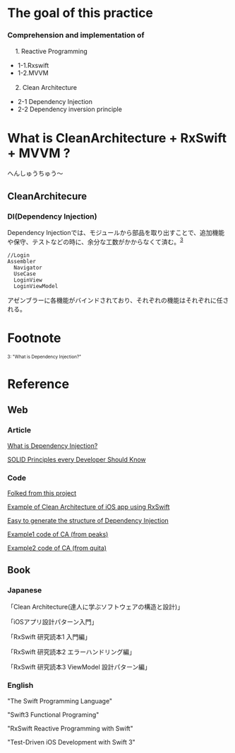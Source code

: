 
#  The goal of this practice
### Comprehension and implementation of

　   1. Reactive Programming
    
 - 1-1.Rxswift
 - 1-2.MVVM
   
　   2. Clean Architecture
    
 - 2-1 Dependency Injection  
 - 2-2 Dependency inversion principle


  
# What is CleanArchitecture + RxSwift + MVVM ?

へんしゅうちゅう〜

## CleanArchitecure

### DI(Dependency Injection) 
Dependency Injectionでは、モジュールから部品を取り出すことで、追加機能や保守、テストなどの時に、余分な工数がかからなくて済む。<sup><a href="#3">3</a></sup>
```
//Login
Assembler
  Navigator
  UseCase
  LoginView
  LoginViewModel
```
アゼンブラーに各機能がバインドされており、それぞれの機能はそれぞれに任される。


# Footnote
<span id="3" style="font-size:x-small">3: "What is Dependency Injection?"</span>


# Reference

## Web 
### Article
[What is Dependency Injection?](https://medium.com/makingtuenti/dependency-injection-in-swift-part-1-236fddad144a)

[SOLID Principles every Developer Should Know](https://blog.bitsrc.io/solid-principles-every-developer-should-know-b3bfa96bb688)
### Code
[Folked from this project](https://github.com/tuan188/MGCleanArchitecture)

[Example of Clean Architecture of iOS app using RxSwift](https://github.com/sergdort/CleanArchitectureRxSwift)

[Easy to generate the structure of Dependency Injection](https://github.com/tuan188/MGiGen)

[Example1 code of CA (from peaks)](https://github.com/peaks-cc/iOS_architecture_samplecode)

[Example2 code of CA (from quita)](https://github.com/koutalou/iOS-CleanArchitecture)

## Book

### Japanese
「Clean Architecture(達人に学ぶソフトウェアの構造と設計)」

「iOSアプリ設計パターン入門」

「RxSwift 研究読本1 入門編」

「RxSwift 研究読本2 エラーハンドリング編」

「RxSwift 研究読本3 ViewModel 設計パターン編」　

### English
"The Swift Programming Language"

"Swift3 Functional Programing"

"RxSwift Reactive Programming with Swift"

"Test-Driven iOS Development with Swift 3"
